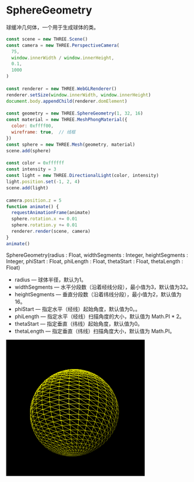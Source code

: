 # SphereGeometry

球缓冲几何体，一个用于生成球体的类。

```javascript
const scene = new THREE.Scene()
const camera = new THREE.PerspectiveCamera(
  75,
  window.innerWidth / window.innerHeight,
  0.1,
  1000
)

const renderer = new THREE.WebGLRenderer()
renderer.setSize(window.innerWidth, window.innerHeight)
document.body.appendChild(renderer.domElement)

const geometry = new THREE.SphereGeometry(1, 32, 16)
const material = new THREE.MeshPhongMaterial({
  color: 0xffff00,
  wireframe: true,  // 线框
})
const sphere = new THREE.Mesh(geometry, material)
scene.add(sphere)

const color = 0xffffff
const intensity = 3
const light = new THREE.DirectionalLight(color, intensity)
light.position.set(-1, 2, 4)
scene.add(light)

camera.position.z = 5
function animate() {
  requestAnimationFrame(animate)
  sphere.rotation.x += 0.01
  sphere.rotation.y += 0.01
  renderer.render(scene, camera)
}
animate()
```

SphereGeometry(radius : Float, widthSegments : Integer, heightSegments : Integer, phiStart : Float, phiLength : Float, thetaStart : Float, thetaLength : Float)
- radius — 球体半径，默认为1。
- widthSegments — 水平分段数（沿着经线分段），最小值为3，默认值为32。
- heightSegments — 垂直分段数（沿着纬线分段），最小值为2，默认值为16。
- phiStart — 指定水平（经线）起始角度，默认值为0。。
- phiLength — 指定水平（经线）扫描角度的大小，默认值为 Math.PI * 2。
- thetaStart — 指定垂直（纬线）起始角度，默认值为0。
- thetaLength — 指定垂直（纬线）扫描角度大小，默认值为 Math.PI。

![SphereGeometry](/three/imgs/SphereGeometry/1.png)